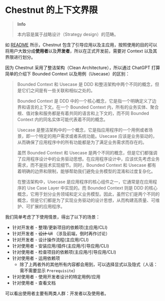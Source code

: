 # Chestnut 的上下文界限

> **Info**
> 
> 本内容是属于战略设计（Strategy design）的范畴。

如 [README](/README.cmn-Hans.md) 所示，Chestnut 包含了引导应用以及主应用，按照使用的目的可以将用户大致分成**使用者**以及**开发者**，所以在正式开发前，需要对 Context 以及其界限进行划分。

因为 Chestnut 采用了整洁架构（Clean Architecture），所以通过 ChatGPT 打算简单的介绍下 Bounded Context 以及用例（Usecase）的区别：

> Bounded Context 和 Usecase 是 DDD 和整洁架构中两个不同的概念，但是它们之间是有一些关联和相似之处的。
>
> Bounded Context 是 DDD 中的一个核心概念，它是指一个明确定义了边界和语言的上下文。在一个 Bounded Context 内，所有的业务实体、聚合根、值对象和服务都是有着共同的语言和上下文的，而不同 Bounded Context 内的同名实体可能代表着不同的概念。
>
> Usecase 是整洁架构中的一个概念，它是指应用程序的一个用例或者场景，即一个特定的用户需求或者系统功能。Usecase 应该是业务驱动的，从而确保了应用程序中的所有功能都是为了满足业务需求而存在的。
>
> 虽然 Bounded Context 和 Usecase 是两个不同的概念，但是它们都强调了应用程序设计中的业务驱动思想。在应用程序设计中，应该优先考虑业务需求，而不是技术实现细节。同时，Bounded Context 和 Usecase 都有着明确的边界和限制，能够帮助我们避免业务模型的混淆和过度复杂化。
>
> 在整洁架构中，Usecase 是应用程序的核心组件之一，它通常是在应用程序的 Use Case Layer 中实现的。而 Bounded Context 则是 DDD 的核心概念，它用于划分业务领域和定义业务模型。因此，虽然它们是两个不同的概念，但是它们都是为了实现业务驱动的设计思想，从而构建高质量、可维护、可扩展的应用程序。

我们简单考虑了下使用情景，得出了以下的场景：

- 针对开发者 - 整理/更新项目的依赖项(主应用/CLI)
- 针对开发者 - ~~设计 UI~~ （涉及前端，倒时再作讨论）
- 针对开发者 - 设计操作流程(主应用/CLI)
- 针对使用者 - 安装应用/插件(主应用/引导应用/CLI)
- 针对使用者 - 检查项目的依赖项(主应用/引导应用/CLI)
- 针对使用者 - 运用依赖项
  - 除了上两者外的其他所有内容都会用到，可以选择显式以及隐式（人话：需不需要显示 `Prerequisite`）
- 针对使用者 - 使用开发者设计的特定用例/应用
- 针对使用者 - 查看文档

可以看出使用者主要有两类人群：开发者以及使用者。
